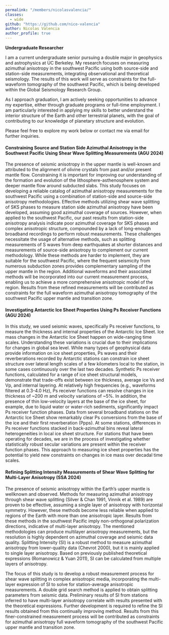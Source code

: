 ```yaml
---
permalink: "/members/nicolasvalencia/"
classes:
  - wide
github: "https://github.com/nico-valencia"
author: Nicolas Valencia
author_profile: true
---
```


<strong>Undergraduate Researcher</strong>

I am a current undergraduate senior pursuing a double major in geophysics and astrophysics at UC Berkeley. My research focuses on measuring azimuthal anisotropy in the southwest Pacific using both source-side and station-side measurements, integrating observational and theoretical seismology. The results of this work will serve as constraints for the full-waveform tomography of the southwest Pacific, which is being developed within the Global Seismology Research Group.

As I approach graduation, I am actively seeking opportunities to advance my expertise, either through graduate programs or full-time employment. I am particularly interested in applying my skills to better understand the interior structure of the Earth and other terrestrial planets, with the goal of contributing to our knowledge of planetary structure and evolution.

Please feel free to explore my work below or contact me via email for further inquiries.


#### Constraining Source and Station Side Azimuthal Anisotropy in the Southwest Pacific Using Shear Wave Splitting Measurements (AGU 2024)

The presence of seismic anisotropy in the upper mantle is well-known and attributed to the alignment of olivine crystals from past and/or present mantle flow. Constraining it is important for improving our understanding of the formation and evolution of the lithosphere-asthenosphere system and deeper mantle flow around subducted slabs. This study focuses on developing a reliable catalog of azimuthal anisotropy measurements for the southwest Pacific using a combination of station-side and source-side anisotropy methodologies. Effective methods utilizing shear wave splitting of SKS phases to measure station side azimuthal anisotropy have been developed, assuming good azimuthal coverage of sources. However, when applied to the southwest Pacific, our past results from station-side anisotropy analysis indicate poor azimuthal coverage for SKS phases and complex anisotropic structure, compounded by a lack of long-enough broadband recordings to perform robust measurements. These challenges necessitate the usage of alternative methods, such as splitting measurements of S waves from deep earthquakes at shorter distances and measurements of source-side anisotropy to complement our current methodology. While these methods are harder to implement, they are suitable for the southwest Pacific, where the frequent seismicity from numerous subduction zones provides complementary sampling of the upper mantle in the region. Additional waveforms and their associated methods will be incorporated into our current measurement process, enabling us to achieve a more comprehensive anisotropic model of the region. Results from these refined measurements will be contributed as constraints for the full waveform azimuthal anisotropy tomography of the southwest Pacific upper mantle and transition zone.


#### Investigating Antarctic Ice Sheet Properties Using Ps Receiver Functions (AGU 2024)

In this study, we used seismic waves, specifically Ps receiver functions, to measure the thickness and internal properties of the Antarctic Ice Sheet. Ice mass changes in the Antarctic Ice Sheet happen on wide-ranging time scales. Understanding these variations is crucial due to their implications for changes in global sea level. While many types of geophysical data provide information on ice sheet properties, Ps waves and their reverberations recorded by Antarctic stations can constrain ice sheet structure over lateral length scales of a few kilometers local to the station, in some cases continuously over the last two decades. Synthetic Ps receiver functions, calculated for a range of ice sheet structural models, demonstrate that trade-offs exist between ice thickness, average ice Vs and Vp, and internal layering. At relatively high frequencies (e.g., waveforms filtered at 0.3-4.0 Hz), Ps receiver functions can resolve changes in ice thickness of ~200 m and velocity variations of ~5%. In addition, the presence of thin low-velocity layers at the base of the ice sheet, for example, due to liquid water or water-rich sediments, significantly impact Ps receiver function phases. Data from several broadband stations on the Antarctic Ice Sheet show remarkably clear Ps conversions from the base of the ice and their first reverberation (Ppps). At some stations, differences in Ps receiver functions stacked in back-azimuthal bins reveal lateral heterogeneities in local ice sheet structure. For stations that have been operating for decades, we are in the process of investigating whether statistically robust secular variations are present within the receiver function phases. This approach to measuring ice sheet properties has the potential to yield new constraints on changes in ice mass over decadal time scales.


#### Refining Splitting Intensity Measurements of Shear Wave Splitting for Multi-Layer Anisotropy (SSA 2024)

The presence of seismic anisotropy within the Earth’s upper mantle is wellknown and observed. Methods for measuring azimuthal anisotropy through shear wave splitting (Silver & Chan 1991, Vinnik et al. 1989) are proven to be effective, assuming a single layer of anisotropy with horizontal symmetry. However, these methods become less reliable when applied to regions of the Earth with more than one anisotropic layer. Results from these methods in the southwest Pacific imply non-orthogonal polarization directions, indicative of multi-layer anisotropy. The mentioned methodologies can produce multilayer anisotropy measurements, but the resolution is highly dependent on azimuthal coverage and seismic data quality. Splitting Intensity (SI) is a robust method to measure azimuthal anisotropy from lower-quality data (Chevrot 2000), but it is mainly applied to single layer anisotropy. Based on previously published theoretical expressions (Romanowicz & Yuan 2011), SI can be calculated from multiple layers of anisotropy. 

The focus of this study is to develop a robust measurement process for shear wave splitting in complex anisotropic media, incorporating the multi-layer expression of SI to solve for station-average anisotropic measurements. A double grid search method is applied to obtain splitting parameters from seismic data.
Preliminary results of SI from stations inferred to have multi-layer anisotropy correlate with results presented with the theoretical expressions. Further development is required to refine the SI results obtained from this continually improving method. Results from this finer-constrained measurement process
will be contributed as constraints for azimuthal anisotropy full waveform tomography of the southwest Pacific upper mantle and transition zone.
